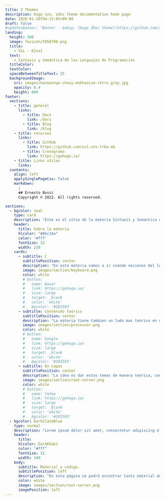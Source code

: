 ```yaml
---
title: Z Themes
description: Hugo zzo, zdoc theme documentation home page
date: 2020-01-26T04:15:05+09:00
draft: false
#updatesBanner: "Banner - &nbsp; [Hugo ZDoc theme](https://github.com/zzossig/hugo-theme-zdoc) &nbsp; just arrived"
landing:
  height: 500
  image: favicon/5958788.png
  title:
    - SSL - K2xx1
  text:
    - Sintaxis y Semántica de los Lenguajes de Programación
  titleColor:
  textColor:
  spaceBetweenTitleText: 25
  backgroundImage: 
    src: images/karmannye-chasy-mekhanizm-retro_gray.jpg
    opacity: 0.4
    height: 600
footer:
  sections:
    - title: general
      links:
        - title: Docs
          link: /docs
        - title: Blog
          link: /blog
    - title: recursos
      links:
        - title: GitHub
          link: https://github.com/ssl-utn-frba-eb
        - title: Cronograma
          link: https://gohugo.io/
    - title: Links utiles
      links:
  contents: 
    align: left
    applySinglePageCss: false
    markdown:
      |
      ## Ernesto Bossi
      Copyright © 2022. All rights reserved.

sections:
  - bgcolor: teal
    type: card
    description: "Este es el sitio de la materia Sintaxis y Semantica de los Lenguajes para el curso K2XXX. Se trata de una materia curricular de 2do año de la carrera de Ingeniería en Sistemas de Información, en UTN FRBA."
    header: 
      title: Sobre la materia
      hlcolor: "#8bc34a"
      color: '#fff'
      fontSize: 32
      width: 220
    cards:
      - subtitle: C
        subtitlePosition: center
        description: "En esta materia vamos a ir viendo nociones del lenguaje de programación C, asi como las abstracciones y estructuras que se usan en él. Veremos tambien herramientas tales como Bison y YACC"
        image: images/section/keyboard.png
        color: white
        # button: 
        #   name: Naver
        #   link: https://gohugo.io/
        #   size: large
        #   target: _blank
        #   color: 'white'
        #   bgcolor: '#283593'
      - subtitle: Contenido teórico
        subtitlePosition: center
        description: "La materia tiene tambien un lado mas teórico en donde veremos autómatas, expresiones regulares, parsers y análisis semántico. Iremos gradualmente viendo estos temas a lo largo de la cursada."
        image: images/section/processor.png
        color: white
        # button: 
        #   name: Google
        #   link: https://gohugo.io/
        #   size: large
        #   target: _blank
        #   color: 'white'
        #   bgcolor: '#283593'
      - subtitle: En capas
        subtitlePosition: center
        description: "La idea es dar estos temas de manera teórica, con ejemplos en clase, y que puedan aplicarse los conceptos teóricos en la práctica, tanto en clase como en ejercicios y prácticas."
        image: images/section/root-server.png
        color: white
        # button: 
        #   name: Yahoo
        #   link: https://gohugo.io/
        #   size: large
        #   target: _blank
        #   color: 'white'
        #   bgcolor: '#283593'
  - bgcolor: DarkSlateBlue
    type: normal
    description: "Lorem ipsum dolor sit amet, consectetur adipiscing elit. Fusce id eleifend erat. Integer eget mattis augue. Suspendisse semper laoreet tortor sed convallis. Nulla ac euismod lorem"
    header:
      title: 
      hlcolor: DarkKhaki
      color: "#fff"
      fontSize: 32
      width: 340
    body:
      subtitle: Material y còdigo.
      subtitlePosition: left
      description: "En esta pàgina se podrà encontrar tanto material de estudio, como còdigo que se verà en la cursada y còdigo extra que puede ser ùtil para las pràcticas y el trabajo pràctico."
      color: white
      image: images/section/root-server.png
      imagePosition: left
---
```

